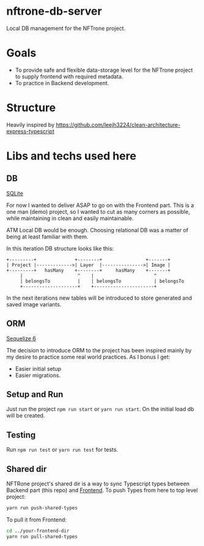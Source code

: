 # nftrone-db-server
Local DB management for the NFTrone project.

# Goals
- To provide safe and flexible data-storage level for the NFTrone project to supply frontend with required metadata.
- To practice in Backend development. 

# Structure 
Heavily inspired by 
https://github.com/leejh3224/clean-architecture-express-typescript



# Libs and techs used here
## DB 
[SQLite](https://www.sqlite.org/)

For now I wanted to deliver ASAP to go on with the Frontend part. This is a one man (demo) project, so I wanted to cut as many corners as possible, while maintaining in clean and easily maintainable.

ATM Local DB would be enough. Choosing relational DB was a matter of being at least familiar with them.

In this iteration DB structure looks like this: 
```
+---------+              +--------+                +-------+
| Project |------------->| Layer  |--------------->| Image |
+---------+   hasMany    +--------+     hasMany    +-------+
     |                    ^    |                      ^
     | belongsTo          |    | belongsTo            | belongsTo
     +--------------------+    +----------------------+  
```

In the next iterations new tables will be introduced to store generated and saved image variants. 

## ORM
[Sequelize 6](https://sequelize.org/)

The decision to introduce ORM to the project has been inspired mainly by my desire to practice some real world practices. As I bonus I get: 
- Easier initial setup
- Easier migrations.

## Setup and Run
Just run the project `npm run start` or `yarn run start`.
On the initial load db will be created. 

## Testing
Run `npm run test` or `yarn run test` for tests.

## Shared dir
NFTRone project's shared dir is a way to sync Typescript types between Backend part (this repo) and [Frontend](will_add_link_later). 
To push Types from here to top level project:

```bash
yarn run push-shared-types
```

To pull it from Frontend: 
```bash
cd ../your-frontend-dir
yarn run pull-shared-types
```
